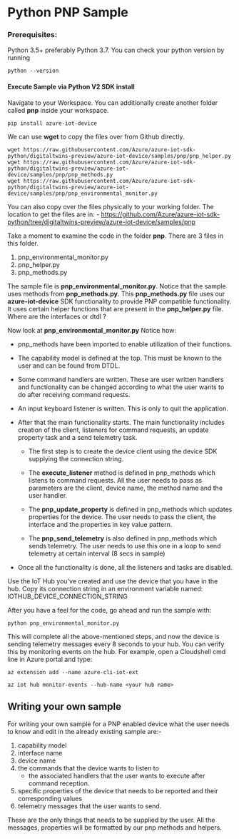 # Python PNP Sample

 
### Prerequisites:  

Python 3.5+ preferably Python 3.7. You can check your python version by running  

```commandline
python --version
```

#### Execute Sample via Python V2 SDK install 

Navigate to your Workspace. You can additionally create another folder called __pnp__ inside your workspace. 

```commandline
pip install azure-iot-device
```


We can use __wget__ to copy the files over from Github directly.  

 
```commandline
wget https://raw.githubusercontent.com/Azure/azure-iot-sdk-python/digitaltwins-preview/azure-iot-device/samples/pnp/pnp_helper.py 
wget https://raw.githubusercontent.com/Azure/azure-iot-sdk-python/digitaltwins-preview/azure-iot-device/samples/pnp/pnp_methods.py 
wget https://raw.githubusercontent.com/Azure/azure-iot-sdk-python/digitaltwins-preview/azure-iot-device/samples/pnp/pnp_environmental_monitor.py 
```

You can also copy over the files physically to your working folder. The location to get the files are in: -  https://github.com/Azure/azure-iot-sdk-python/tree/digitaltwins-preview/azure-iot-device/samples/pnp 

Take a moment to examine the code in the folder __pnp__. There are 3 files in this folder.  

1. pnp_environmental_monitor.py
2. pnp_helper.py 
3. pnp_methods.py 

The sample file is __pnp_environmental_monitor.py__. Notice that the sample uses methods from __pnp_methods.py__. This __pnp_methods.py__ file uses our __azure-iot-device__ SDK functionality to provide PNP compatible functionality. It uses certain helper functions that are present in the __pnp_helper.py__ file.  Where are the interfaces or dtdl ? 

Now look at __pnp_environmental_monitor.py__ Notice how: 

* pnp_methods have been imported to enable utilization of their functions. 

* The capability model is defined at the top. This must be known to the user and can be found from DTDL. 

* Some command handlers are written. These are user written handlers and functionality can be changed according to what the user wants to do after receiving command requests. 

* An input keyboard listener is written. This is only to quit the application. 

* After that the main functionality starts. The main functionality includes creation of the client, listeners for command requests, an update property task and a send telemetry task. 

    * The first step is to create the device client using the device SDK supplying the connection string. 

    * The __execute_listener__ method is defined in pnp_methods which listens to command requests. All the user needs to pass as parameters are the client, device name, the method name and the user handler.  

    * The __pnp_update_property__ is defined in pnp_methods which updates properties for the device. The user needs to pass the client, the interface and the properties in key value pattern. 

    * The __pnp_send_telemetry__ is also defined in pnp_methods which sends telemetry. The user needs to use this one in a loop to send telemetry at certain interval (8 secs in sample) 

* Once all the functionality is done, all the listeners and tasks are disabled. 


Use the IoT Hub you've created and use the device that you have in the hub. 
Copy its connection string in an environment variable named: IOTHUB_DEVICE_CONNECTION_STRING

After you have a feel for the code, go ahead and run the sample with: 


```commandline
python pnp_environmental_monitor.py
```

This will complete all the above-mentioned steps, and now the device is sending telemetry messages every 8 seconds to your hub. You can verify this by monitoring events on the hub. For example, open a Cloudshell cmd line in Azure portal and type: 

`az extension add --name azure-cli-iot-ext`

`az iot hub monitor-events --hub-name <your hub name>`

## Writing your own sample

For writing your own sample for a PNP enabled device what the user needs to know and edit in the already existing sample are:-

1. capability model
2. interface name
3. device name
4. the commands that the device wants to listen to
    * the associated handlers that the user wants to execute after command reception.
4. specific properties of the device that needs to be reported and their corresponding values
5. telemetry messages that the user wants to send.


These are the only things that needs to be supplied by the user. All the messages, properties will be formatted by our pnp methods and helpers.
